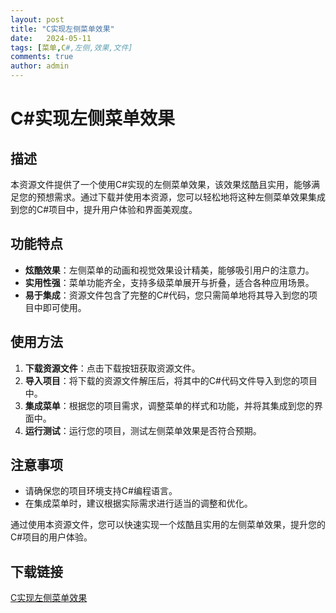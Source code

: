 ```yaml
---
layout: post
title: "C实现左侧菜单效果"
date:   2024-05-11
tags: [菜单,C#,左侧,效果,文件]
comments: true
author: admin
---
```

# C#实现左侧菜单效果

## 描述
本资源文件提供了一个使用C#实现的左侧菜单效果，该效果炫酷且实用，能够满足您的预想需求。通过下载并使用本资源，您可以轻松地将这种左侧菜单效果集成到您的C#项目中，提升用户体验和界面美观度。

## 功能特点
- **炫酷效果**：左侧菜单的动画和视觉效果设计精美，能够吸引用户的注意力。
- **实用性强**：菜单功能齐全，支持多级菜单展开与折叠，适合各种应用场景。
- **易于集成**：资源文件包含了完整的C#代码，您只需简单地将其导入到您的项目中即可使用。

## 使用方法
1. **下载资源文件**：点击下载按钮获取资源文件。
2. **导入项目**：将下载的资源文件解压后，将其中的C#代码文件导入到您的项目中。
3. **集成菜单**：根据您的项目需求，调整菜单的样式和功能，并将其集成到您的界面中。
4. **运行测试**：运行您的项目，测试左侧菜单效果是否符合预期。

## 注意事项
- 请确保您的项目环境支持C#编程语言。
- 在集成菜单时，建议根据实际需求进行适当的调整和优化。

通过使用本资源文件，您可以快速实现一个炫酷且实用的左侧菜单效果，提升您的C#项目的用户体验。

## 下载链接

[C实现左侧菜单效果](https://pan.quark.cn/s/da749880d46f)